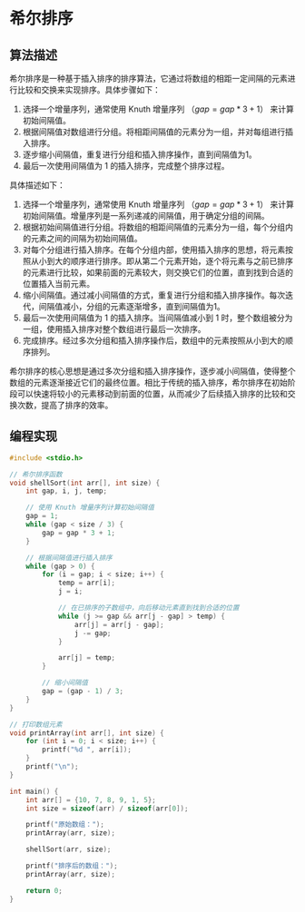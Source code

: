 # 希尔排序

## 算法描述

希尔排序是一种基于插入排序的排序算法，它通过将数组的相距一定间隔的元素进行比较和交换来实现排序。具体步骤如下：

1. 选择一个增量序列，通常使用 Knuth 增量序列 $（gap = gap * 3 + 1）$ 来计算初始间隔值。
2. 根据间隔值对数组进行分组。将相距间隔值的元素分为一组，并对每组进行插入排序。
3. 逐步缩小间隔值，重复进行分组和插入排序操作，直到间隔值为1。
4. 最后一次使用间隔值为 $1$ 的插入排序，完成整个排序过程。

具体描述如下：

1. 选择一个增量序列，通常使用 Knuth 增量序列 $（gap = gap * 3 + 1）$ 来计算初始间隔值。增量序列是一系列递减的间隔值，用于确定分组的间隔。
2. 根据初始间隔值进行分组。将数组的相距间隔值的元素分为一组，每个分组内的元素之间的间隔为初始间隔值。
3. 对每个分组进行插入排序。在每个分组内部，使用插入排序的思想，将元素按照从小到大的顺序进行排序。即从第二个元素开始，逐个将元素与之前已排序的元素进行比较，如果前面的元素较大，则交换它们的位置，直到找到合适的位置插入当前元素。
4. 缩小间隔值。通过减小间隔值的方式，重复进行分组和插入排序操作。每次迭代，间隔值减小，分组的元素逐渐增多，直到间隔值为1。
5. 最后一次使用间隔值为 $1$ 的插入排序。当间隔值减小到 $1$ 时，整个数组被分为一组，使用插入排序对整个数组进行最后一次排序。
6. 完成排序。经过多次分组和插入排序操作后，数组中的元素按照从小到大的顺序排列。

希尔排序的核心思想是通过多次分组和插入排序操作，逐步减小间隔值，使得整个数组的元素逐渐接近它们的最终位置。相比于传统的插入排序，希尔排序在初始阶段可以快速将较小的元素移动到前面的位置，从而减少了后续插入排序的比较和交换次数，提高了排序的效率。

## 编程实现

```c
#include <stdio.h>

// 希尔排序函数
void shellSort(int arr[], int size) {
    int gap, i, j, temp;

    // 使用 Knuth 增量序列计算初始间隔值
    gap = 1;
    while (gap < size / 3) {
        gap = gap * 3 + 1;
    }

    // 根据间隔值进行插入排序
    while (gap > 0) {
        for (i = gap; i < size; i++) {
            temp = arr[i];
            j = i;

            // 在已排序的子数组中，向后移动元素直到找到合适的位置
            while (j >= gap && arr[j - gap] > temp) {
                arr[j] = arr[j - gap];
                j -= gap;
            }

            arr[j] = temp;
        }

        // 缩小间隔值
        gap = (gap - 1) / 3;
    }
}

// 打印数组元素
void printArray(int arr[], int size) {
    for (int i = 0; i < size; i++) {
        printf("%d ", arr[i]);
    }
    printf("\n");
}

int main() {
    int arr[] = {10, 7, 8, 9, 1, 5};
    int size = sizeof(arr) / sizeof(arr[0]);

    printf("原始数组：");
    printArray(arr, size);

    shellSort(arr, size);

    printf("排序后的数组：");
    printArray(arr, size);

    return 0;
}

```

